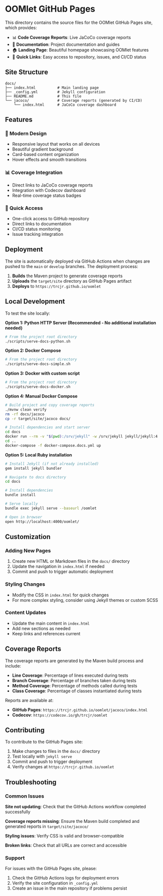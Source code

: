 # OOMlet GitHub Pages

This directory contains the source files for the OOMlet GitHub Pages site, which provides:

- 📊 **Code Coverage Reports**: Live JaCoCo coverage reports
- 📖 **Documentation**: Project documentation and guides
- 🏠 **Landing Page**: Beautiful homepage showcasing OOMlet features
- 🔗 **Quick Links**: Easy access to repository, issues, and CI/CD status

## Site Structure

```
docs/
├── index.html          # Main landing page
├── _config.yml         # Jekyll configuration
├── README.md           # This file
└── jacoco/             # Coverage reports (generated by CI/CD)
    └── index.html      # JaCoCo coverage dashboard
```

## Features

### 🎨 Modern Design
- Responsive layout that works on all devices
- Beautiful gradient background
- Card-based content organization
- Hover effects and smooth transitions

### 📊 Coverage Integration
- Direct links to JaCoCo coverage reports
- Integration with Codecov dashboard
- Real-time coverage status badges

### 🚀 Quick Access
- One-click access to GitHub repository
- Direct links to documentation
- CI/CD status monitoring
- Issue tracking integration

## Deployment

The site is automatically deployed via GitHub Actions when changes are pushed to the `main` or `develop` branches. The deployment process:

1. **Builds** the Maven project to generate coverage reports
2. **Uploads** the `target/site` directory as GitHub Pages artifact
3. **Deploys** to `https://trcjr.github.io/oomlet`

## Local Development

To test the site locally:

**Option 1: Python HTTP Server (Recommended - No additional installation needed)**
```bash
# From the project root directory
./scripts/serve-docs-python.sh
```

**Option 2: Docker Compose**
```bash
# From the project root directory
./scripts/serve-docs-simple.sh
```

**Option 3: Docker with custom script**
```bash
# From the project root directory
./scripts/serve-docs-docker.sh
```

**Option 4: Manual Docker Compose**
```bash
# Build project and copy coverage reports
./mvnw clean verify
rm -rf docs/jacoco
cp -r target/site/jacoco docs/

# Install dependencies and start server
cd docs
docker run --rm -v "$(pwd):/srv/jekyll" -w /srv/jekyll jekyll/jekyll:4.2.2 bundle install
cd ..
docker-compose -f docker-compose.docs.yml up
```

**Option 5: Local Ruby installation**
```bash
# Install Jekyll (if not already installed)
gem install jekyll bundler

# Navigate to docs directory
cd docs

# Install dependencies
bundle install

# Serve locally
bundle exec jekyll serve --baseurl /oomlet

# Open in browser
open http://localhost:4000/oomlet/
```

## Customization

### Adding New Pages
1. Create new HTML or Markdown files in the `docs/` directory
2. Update the navigation in `index.html` if needed
3. Commit and push to trigger automatic deployment

### Styling Changes
- Modify the CSS in `index.html` for quick changes
- For more complex styling, consider using Jekyll themes or custom SCSS

### Content Updates
- Update the main content in `index.html`
- Add new sections as needed
- Keep links and references current

## Coverage Reports

The coverage reports are generated by the Maven build process and include:

- **Line Coverage**: Percentage of lines executed during tests
- **Branch Coverage**: Percentage of branches taken during tests
- **Method Coverage**: Percentage of methods called during tests
- **Class Coverage**: Percentage of classes instantiated during tests

Reports are available at:
- **GitHub Pages**: `https://trcjr.github.io/oomlet/jacoco/index.html`
- **Codecov**: `https://codecov.io/gh/trcjr/oomlet`

## Contributing

To contribute to the GitHub Pages site:

1. Make changes to files in the `docs/` directory
2. Test locally with `jekyll serve`
3. Commit and push to trigger deployment
4. Verify changes at `https://trcjr.github.io/oomlet`

## Troubleshooting

### Common Issues

**Site not updating**: Check that the GitHub Actions workflow completed successfully

**Coverage reports missing**: Ensure the Maven build completed and generated reports in `target/site/jacoco/`

**Styling issues**: Verify CSS is valid and browser-compatible

**Broken links**: Check that all URLs are correct and accessible

### Support

For issues with the GitHub Pages site, please:
1. Check the GitHub Actions logs for deployment errors
2. Verify the site configuration in `_config.yml`
3. Create an issue in the main repository if problems persist
